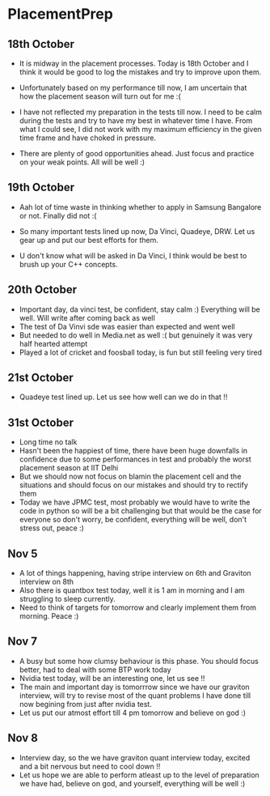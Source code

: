 # PlacementPrep

## 18th October

- It is midway in the placement processes. Today is 18th October and I think it would be good to log the mistakes and try to improve upon them.

- Unfortunately based on my performance till now, I am uncertain that how the placement season will turn out for me :(

- I have not reflected my preparation in the tests till now. I need to be calm during the tests and try to have my best in whatever time I have. From what I could see, I did not work with my maximum efficiency in the given time frame and have choked in pressure.

- There are plenty of good opportunities ahead. Just focus and practice on your weak points. All will be well :)

## 19th October

- Aah lot of time waste in thinking whether to apply in Samsung Bangalore or not. Finally did not :(

- So many important tests lined up now, Da Vinci, Quadeye, DRW. Let us gear up and put our best efforts for them.

- U don't know what will be asked in Da Vinci, I think would be best to brush up your C++ concepts.

## 20th October

- Important day, da vinci test, be confident, stay calm :) Everything will be well. Will write after coming back as well
- The test of Da Vinvi sde was easier than expected and went well
- But needed to do well in Media.net as well :( but genuinely it was very half hearted attempt
- Played a lot of cricket and foosball today, is fun but still feeling very tired
  

## 21st October

- Quadeye test lined up. Let us see how well can we do in that !!

## 31st October

- Long time no talk
- Hasn't been the happiest of time, there have been huge downfalls in confidence due to some performances in test and probably the worst placement season at IIT Delhi
- But we should now not focus on blamin the placement cell and the situations and should focus on our mistakes and should try to rectify them
- Today we have JPMC test, most probably we would have to write the code in python so will be a bit challenging but that would be the case for everyone so don't worry, be confident, everything will be well, don't stress out, peace :)


## Nov 5

- A lot of things happening, having stripe interview on 6th and Graviton interview on 8th
- Also there is quantbox test today, well it is 1 am in morning and I am struggling to sleep currently.
- Need to think of targets for tomorrow and clearly implement them from morning. Peace :)

## Nov 7

- A busy but some how clumsy behaviour is this phase. You should focus better, had to deal with some BTP work today
- Nvidia test today, will be an interesting one, let us see !!
- The main and important day is tomorrrow since we have our graviton interview, will try to revise most of the quant problems I have done till now begining from just after nvidia test.
- Let us put our atmost effort till 4 pm tomorrow and believe on god :)

## Nov 8 

- Interview day, so the we have graviton quant interview today, excited and a bit nervous but need to cool down !!
- Let us hope we are able to perform atleast up to the level of preparation we have had, believe on god, and yourself, everything will be well :)
